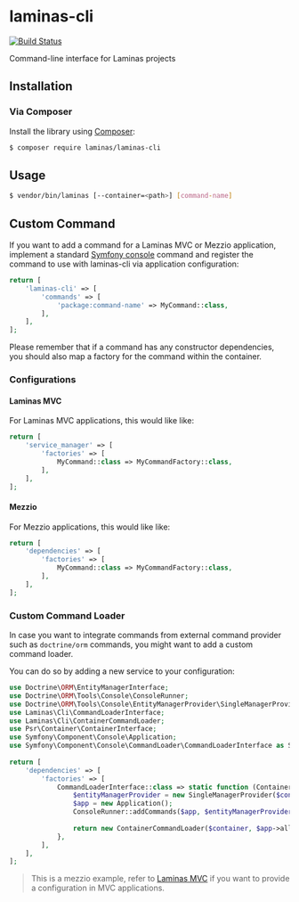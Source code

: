 # laminas-cli

[![Build Status](https://github.com/laminas/laminas-cli/actions/workflows/continuous-integration.yml/badge.svg)](https://github.com/laminas/laminas-cli/actions/workflows/continuous-integration.yml)

Command-line interface for Laminas projects

## Installation

### Via Composer

Install the library using [Composer](https://getcomposer.org):

```bash
$ composer require laminas/laminas-cli
```

## Usage

```bash
$ vendor/bin/laminas [--container=<path>] [command-name]
```

## Custom Command

If you want to add a command for a Laminas MVC or Mezzio application, implement a standard [Symfony console](https://symfony.com/doc/current/components/console.html) command and register the command to use with laminas-cli via application configuration:

```php
return [
    'laminas-cli' => [
        'commands' => [
            'package:command-name' => MyCommand::class,
        ],
    ],
];
```

Please remember that if a command has any constructor dependencies, you should also map a factory for the command within the container.

### Configurations

#### Laminas MVC

For Laminas MVC applications, this would like like:

```php
return [
    'service_manager' => [
        'factories' => [
            MyCommand::class => MyCommandFactory::class,
        ],
    ],
];
```

#### Mezzio

For Mezzio applications, this would like like:

```php
return [
    'dependencies' => [
        'factories' => [
            MyCommand::class => MyCommandFactory::class,
        ],
    ],
];
```

### Custom Command Loader

In case you want to integrate commands from external command provider such as `doctrine/orm` commands, you might want to add a custom command loader.

You can do so by adding a new service to your configuration:

```php
use Doctrine\ORM\EntityManagerInterface;
use Doctrine\ORM\Tools\Console\ConsoleRunner;
use Doctrine\ORM\Tools\Console\EntityManagerProvider\SingleManagerProvider;
use Laminas\Cli\CommandLoaderInterface;
use Laminas\Cli\ContainerCommandLoader;
use Psr\Container\ContainerInterface;
use Symfony\Component\Console\Application;
use Symfony\Component\Console\CommandLoader\CommandLoaderInterface as SymfonyCommandLoaderInterface;
    
return [
    'dependencies' => [
        'factories' => [
            CommandLoaderInterface::class => static function (ContainerInterface $container): SymfonyCommandLoaderInterface {
                $entityManagerProvider = new SingleManagerProvider($container->get(EntityManagerInterface::class));
                $app = new Application();
                ConsoleRunner::addCommands($app, $entityManagerProvider);
                
                return new ContainerCommandLoader($container, $app->all());
            },
        ],
    ],
];
```

> This is a mezzio example, refer to [Laminas MVC](#laminas-mvc) if you want to provide a configuration in MVC applications.
